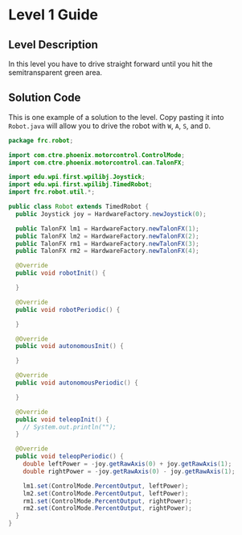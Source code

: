 # Level 1 Guide

## Level Description

In this level you have to drive straight forward until you hit the semitransparent green area.

## Solution Code

This is one example of a solution to the level. Copy pasting it into `Robot.java` will allow you to drive the robot with `W`, `A`, `S`, and `D`.

``` java
package frc.robot;

import com.ctre.phoenix.motorcontrol.ControlMode;
import com.ctre.phoenix.motorcontrol.can.TalonFX;

import edu.wpi.first.wpilibj.Joystick;
import edu.wpi.first.wpilibj.TimedRobot;
import frc.robot.util.*;

public class Robot extends TimedRobot {
  public Joystick joy = HardwareFactory.newJoystick(0);

  public TalonFX lm1 = HardwareFactory.newTalonFX(1);
  public TalonFX lm2 = HardwareFactory.newTalonFX(2);
  public TalonFX rm1 = HardwareFactory.newTalonFX(3);
  public TalonFX rm2 = HardwareFactory.newTalonFX(4);

  @Override
  public void robotInit() {

  }

  @Override
  public void robotPeriodic() {

  }

  @Override
  public void autonomousInit() {

  }

  @Override
  public void autonomousPeriodic() {

  }

  @Override
  public void teleopInit() {
    // System.out.println("");
  }

  @Override
  public void teleopPeriodic() {
    double leftPower = -joy.getRawAxis(0) + joy.getRawAxis(1);
    double rightPower = -joy.getRawAxis(0) - joy.getRawAxis(1);

    lm1.set(ControlMode.PercentOutput, leftPower);
    lm2.set(ControlMode.PercentOutput, leftPower);
    rm1.set(ControlMode.PercentOutput, rightPower);
    rm2.set(ControlMode.PercentOutput, rightPower);
  }
}

```
